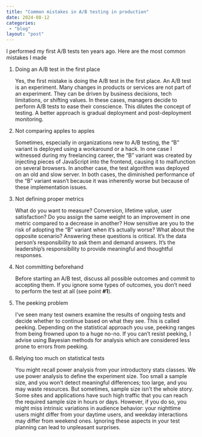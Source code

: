 ```yaml
---
title: "Common mistakes in A/B testing in production"
date: 2024-08-12
categories: 
 - "blog"
layout: "post"
---
```


I performed my first A/B tests ten years ago. Here are the most common mistakes I made

1. Doing an A/B test in the first place

   Yes, the first mistake is doing the A/B test in the first place. An A/B test is an experiment. Many changes in products or services are not part of an experiment. They can be driven by business decisions, tech limitations, or shifting values. In these cases, managers decide to perform A/B tests to ease their conscience. This dilutes the concept of testing. A better approach is gradual deployment and post-deployment monitoring.

2. Not comparing apples to apples

   Sometimes, especially in organizations new to A/B testing, the “B” variant is deployed using a workaround or a hack. In one case I witnessed during my freelancing career, the “B” variant was created by injecting pieces of JavaScript into the frontend, causing it to malfunction on several browsers. In another case, the test algorithm was deployed on an old and slow server. In both cases, the diminished performance of the “B” variant wasn’t because it was inherently worse but because of these implementation issues.

3. Not defining proper metrics

   What do you want to measure? Conversion, lifetime value, user satisfaction? Do you assign the same weight to an improvement in one metric compared to a decrease in another? How sensitive are you to the risk of adopting the “B” variant when it’s actually worse? What about the opposite scenario? Answering these questions is critical. It’s the data person’s responsibility to ask them and demand answers. It’s the leadership’s responsibility to provide meaningful and thoughtful responses.

4. Not committing beforehand

   Before starting an A/B test, discuss all possible outcomes and commit to accepting them. If you ignore some types of outcomes, you don’t need to perform the test at all (see point **#1**).

5. The peeking problem

   I’ve seen many test owners examine the results of ongoing tests and decide whether to continue based on what they see. This is called peeking. Depending on the statistical approach you use, peeking ranges from being frowned upon to a huge no-no. If you can’t resist peeking, I advise using Bayesian methods for analysis which are considered less prone to errors from peeking.

6. Relying too much on statistical tests

   You might recall power analysis from your introductory stats classes. We use power analysis to define the experiment size. Too small a sample size, and you won’t detect meaningful differences; too large, and you may waste resources. But sometimes, sample size isn’t the whole story. Some sites and applications have such high traffic that you can reach the required sample size in hours or days. However, if you do so, you might miss intrinsic variations in audience behavior: your nighttime users might differ from your daytime users, and weekday interactions may differ from weekend ones. Ignoring these aspects in your test planning can lead to unpleasant surprises.
